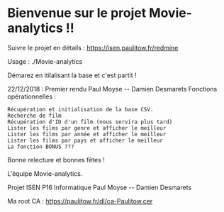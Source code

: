 # Bienvenue sur le projet Movie-analytics !!

Suivre le projet en détails : https://isen.paulitow.fr/redmine

Usage : ./Movie-analytics

Démarez en itilalisant la base et c'est partit ! 

22/12/2018 : Premier rendu
Paul Moyse -- Damien Desmarets
Fonctions opérationnelles :

    Récupération et initialisation de la base CSV.
    Recherche de film
    Récupération d'ID d'un film (nous servira plus tard)
    Lister les films par genre et afficher le meilleur
    Lister les films par année et afficher le meilleur
    Lister les films par pays et afficher le meilleur
    La fonction BONUS ???

Bonne relecture et bonnes fêtes !

L'équipe Movie-analytics.

Projet ISEN P16 Informatique
Paul Moyse -- Damien Desmarets

Ma root CA : https://paulitow.fr/dl/ca-Paulitow.cer
